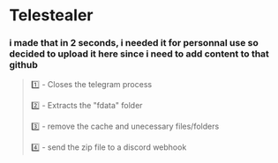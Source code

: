 # Telestealer
### i made that in 2 seconds, i needed it for personnal use so decided to upload it here since i need to add content to that github
> 1️⃣ - Closes the telegram process
> 
> 2️⃣ - Extracts the "fdata" folder
> 
> 3️⃣ - remove the cache and unecessary files/folders
> 
> 4️⃣ - send the zip file to a discord webhook

